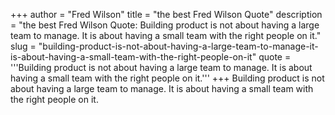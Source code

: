 +++
author = "Fred Wilson"
title = "the best Fred Wilson Quote"
description = "the best Fred Wilson Quote: Building product is not about having a large team to manage. It is about having a small team with the right people on it."
slug = "building-product-is-not-about-having-a-large-team-to-manage-it-is-about-having-a-small-team-with-the-right-people-on-it"
quote = '''Building product is not about having a large team to manage. It is about having a small team with the right people on it.'''
+++
Building product is not about having a large team to manage. It is about having a small team with the right people on it.
